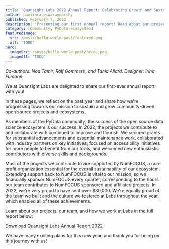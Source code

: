 ```yaml
---
title: 'Quansight Labs 2022 Annual Report: Celebrating Growth and Sustainability'
author: pavithra-eswaramoorthy
published: February 7, 2023
description: 'Presenting our first annual report! Read about our project achievements, community initiatives, and work culture.'
category: [Community, PyData ecosystem]
featuredImage:
  src: /posts/hello-world-post/featured.png
  alt: 'TODO'
hero:
  imageSrc: /posts/hello-world-post/hero.jpeg
  imageAlt: 'TODO'
---
```


_Co-authors: Noa Tamir, Ralf Gommers, and Tania Allard._
_Designer: Irina Fumarel_

We at Quansight Labs are delighted to share our first-ever annual report with you!

In these pages, we reflect on the past year and share how we're progressing towards our mission to sustain and grow community-driven open source projects and ecosystems.

<!-- TODO: Add Infographic with alt-text -->

As members of the PyData community, the success of the open source data science ecosystem is our success. In 2022, the projects we contribute to and collaborate with continued to improve and flourish. We secured grants for substantial advancements and essential maintenance work, collaborated with industry partners on key initiatives, focused on accessibility initiatives for more people to benefit from our tools, and welcomed new enthusiastic contributors with diverse skills and backgrounds.

Most of the projects we contribute to are supported by NumFOCUS, a non-profit organization essential for the overall sustainability of our ecosystem. Extending support back to NumFOCUS is vital to our mission, so we financially sponsor NumFOCUS every quarter, corresponding to the hours our team contributes to NumFOCUS sponsored and affiliated projects. In 2022, we're very proud to have sent over $30,000. We're equally proud of the team we built and the culture we fostered at Labs throughout the year, which enabled all of these achievements.

Learn about our projects, our team, and how we work at Labs in the full report below:

[Download Quansight Labs Annual Report 2022](labs.quansight.org/annual-reports/quansight-labs-annual-report-2022.pdf)

We have many exciting plans for this new year, and thank you for being on this journey with us!
